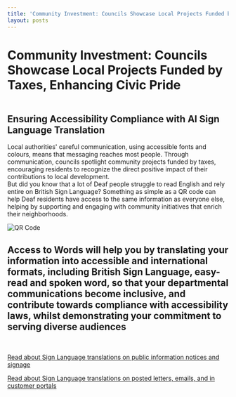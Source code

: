 ```yaml
---
title: 'Community Investment: Councils Showcase Local Projects Funded by Taxes, Enhancing Civic Pride'
layout: posts
---
```


# Community Investment: Councils Showcase Local Projects Funded by Taxes, Enhancing Civic Pride

![]()

## Ensuring Accessibility Compliance with AI Sign Language Translation

Local authorities' careful communication, using accessible fonts and colours, means that messaging reaches most people.  Through communication, councils spotlight community projects funded by taxes, encouraging residents to recognize the direct positive impact of their contributions to local development.  
But did you know that a lot of Deaf people struggle to read English and rely entire on British Sign Language?
Something as simple as a QR code can help Deaf residents have access to the same information as everyone else, helping by supporting and engaging with community initiatives that enrich their neighborhoods.

![QR Code](/posts/images/qr-contact.png)

## Access to Words will help you by translating your information into accessible and international formats, including British Sign Language, easy-read and spoken word, so that your departmental communications become inclusive, and contribute towards compliance with accessibility laws, whilst demonstrating your commitment to serving diverse audiences

<br/>

[Read about Sign Language translations on public information notices and signage](/solutions/gazette)

[Read about Sign Language translations on posted letters, emails, and in customer portals](/solutions/correspondent)
